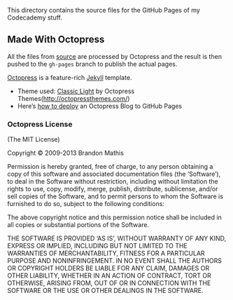 This directory contains the source files for the GitHub Pages of my Codecademy stuff.

## Made With Octopress
All the files from [source](../source) are processed by Octopress and the result is then pushed to the `gh-pages` branch to publish the actual pages.

[Octopress](http://octopress.org/) is a feature-rich [Jekyll](https://github.com/mojombo/jekyll) template.

- Theme used: [Classic Light](https://github.com/octopress-themes/classic-light) by Octopress Themes(http://octopressthemes.com/)
- Here’s [how to deploy](http://octopress.org/docs/deploying/github/) an Octopress Blog to GitHub Pages

### Octopress License
(The MIT License)

Copyright © 2009-2013 Brandon Mathis

Permission is hereby granted, free of charge, to any person obtaining a copy of this software and associated documentation files (the ‘Software’), to deal in the Software without restriction, including without limitation the rights to use, copy, modify, merge, publish, distribute, sublicense, and/or sell copies of the Software, and to permit persons to whom the Software is furnished to do so, subject to the following conditions:

The above copyright notice and this permission notice shall be included in all copies or substantial portions of the Software.

THE SOFTWARE IS PROVIDED ‘AS IS’, WITHOUT WARRANTY OF ANY KIND, EXPRESS OR IMPLIED, INCLUDING BUT NOT LIMITED TO THE WARRANTIES OF MERCHANTABILITY, FITNESS FOR A PARTICULAR PURPOSE AND NONINFRINGEMENT. IN NO EVENT SHALL THE AUTHORS OR COPYRIGHT HOLDERS BE LIABLE FOR ANY CLAIM, DAMAGES OR OTHER LIABILITY, WHETHER IN AN ACTION OF CONTRACT, TORT OR OTHERWISE, ARISING FROM, OUT OF OR IN CONNECTION WITH THE SOFTWARE OR THE USE OR OTHER DEALINGS IN THE SOFTWARE.
